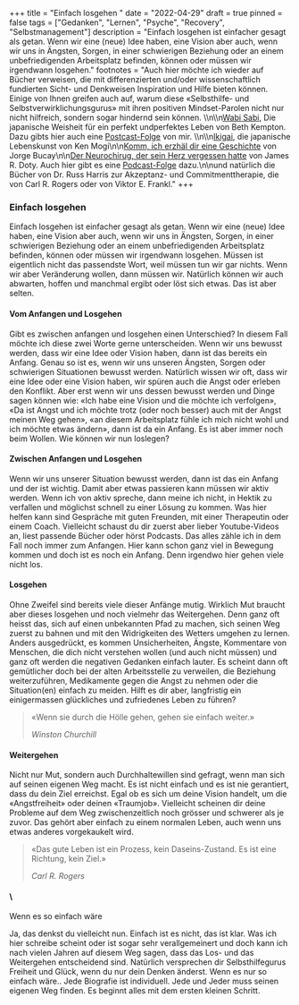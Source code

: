 +++
title = "Einfach losgehen "
date = "2022-04-29"
draft = true
pinned = false
tags = ["Gedanken", "Lernen", "Psyche", "Recovery", "Selbstmanagement"]
description = "Einfach losgehen ist einfacher gesagt als getan. Wenn wir eine (neue) Idee haben, eine Vision aber auch, wenn wir uns in Ängsten, Sorgen, in einer schwierigen Beziehung oder an einem unbefriedigenden Arbeitsplatz befinden, können oder müssen wir irgendwann losgehen."
footnotes = "Auch hier möchte ich wieder auf Bücher verweisen, die mit differenzierten und/oder wissenschaftlich fundierten Sicht- und Denkweisen Inspiration und Hilfe bieten können. Einige von Ihnen greifen auch auf, warum diese «Selbsthilfe- und Selbstverwirklichungsgurus» mit ihren positiven Mindset-Parolen nicht nur nicht hilfreich, sondern sogar hindernd sein können. \\\n\\\n[Wabi Sabi](https://www.exlibris.ch/de/buecher-buch/deutschsprachige-buecher/beth-kempton/wabi-sabi/id/9783431041194?gclid=CjwKCAjw9qiTBhBbEiwAp-GE0Z5wmlaBbSeAeY8teIsFN_SCByCEVG_qZ1rpDZ5GD9kNfLGhV2bVXxoC3-8QAvD_BwE&gclsrc=aw.ds), Die japanische Weisheit für ein perfekt undperfektes Leben von Beth Kempton. Dazu gibts hier auch eine [Postcast-Folge](https://entwicklungsfreiraum.podigee.io/4-wabi-sabi) von mir. \\\n\\\n[Ikigai](https://www.bensblog.ch/ikigai-schon-wieder/), die japanische Lebenskunst von Ken Mogi\n\n[Komm, ich erzhäl dir eine Geschichte](https://www.exlibris.ch/de/suche/?q=komm%20ich%20erzähl%20dir%20eine%20geschichte&Kategorie=Bücher%3EBücher%20Deutsch) von Jorge Bucay\n\n[Der Neurochirug, der sein Herz vergessen hatte](https://www.exlibris.ch/de/buecher-buch/deutschsprachige-buecher/james-r-doty/der-neurochirurg-der-sein-herz-vergessen-hatte/id/9783958031104?gclid=CjwKCAjw9qiTBhBbEiwAp-GE0ZpXVjDvCMpxRKUGC5g_VETflN2nabaOS_9Z2-WNaxUksD4T30T-BBoCplAQAvD_BwE&gclsrc=aw.ds) von James R. Doty. Auch hier gibt es eine [Podcast-Folge](https://entwicklungsfreiraum.podigee.io/31-neue-episode#t=2) dazu.\n\nund natürlich die Bücher von Dr. Russ Harris zur Akzeptanz- und Commitmenttherapie, die von Carl R. Rogers oder von Viktor E. Frankl."
+++
### Einfach losgehen

Einfach losgehen ist einfacher gesagt als getan. Wenn wir eine (neue) Idee haben, eine Vision aber auch, wenn wir uns in Ängsten, Sorgen, in einer schwierigen Beziehung oder an einem unbefriedigenden Arbeitsplatz befinden, können oder müssen wir irgendwann losgehen. Müssen ist eigentlich nicht das passendste Wort, weil müssen tun wir gar nichts. Wenn wir aber Veränderung wollen, dann müssen wir. Natürlich können wir auch abwarten, hoffen und manchmal ergibt oder löst sich etwas. Das ist aber selten. 

#### Vom Anfangen und Losgehen

Gibt es zwischen anfangen und losgehen einen Unterschied? In diesem Fall möchte ich diese zwei Worte gerne unterscheiden. Wenn wir uns bewusst werden, dass wir eine Idee oder Vision haben, dann ist das bereits ein Anfang. Genau so ist es, wenn wir uns unseren Ängsten, Sorgen oder schwierigen Situationen bewusst werden. Natürlich wissen wir oft, dass wir eine Idee oder eine Vision haben, wir spüren auch die Angst oder erleben den Konflikt. Aber erst wenn wir uns dessen bewusst werden und Dinge sagen können wie: «Ich habe eine Vision und die möchte ich verfolgen», «Da ist Angst und ich möchte trotz (oder noch besser) auch mit der Angst meinen Weg gehen», «an diesem Arbeitsplatz fühle ich mich nicht wohl und ich möchte etwas ändern», dann ist da ein Anfang. Es ist aber immer noch beim Wollen. Wie können wir nun loslegen?

#### Zwischen Anfangen und Losgehen

Wenn wir uns unserer Situation bewusst werden, dann ist das ein Anfang und der ist wichtig. Damit aber etwas passieren kann müssen wir aktiv werden. Wenn ich von aktiv spreche, dann meine ich nicht, in Hektik zu verfallen und möglichst schnell zu einer Lösung zu kommen. Was hier helfen kann sind Gespräche mit guten Freunden, mit einer Therapeutin oder einem Coach. Vielleicht schaust du dir zuerst aber lieber Youtube-Videos an, liest passende Bücher oder hörst Podcasts. Das alles zähle ich in dem Fall noch immer zum Anfangen. Hier kann schon ganz viel in Bewegung kommen und doch ist es noch ein Anfang. Denn irgendwo hier gehen viele nicht los. 

#### Losgehen

Ohne Zweifel sind bereits viele dieser Anfänge mutig. Wirklich Mut braucht aber dieses losgehen und noch vielmehr das Weitergehen. Denn ganz oft heisst das, sich auf einen unbekannten Pfad zu machen, sich seinen Weg zuerst zu bahnen und mit den Widrigkeiten des Wetters umgehen zu lernen. Anders ausgedrückt, es kommen Unsicherheiten, Ängste, Kommentare von Menschen, die dich nicht verstehen wollen (und auch nicht müssen) und ganz oft werden die negativen Gedanken einfach lauter. Es scheint dann oft gemütlicher doch bei der alten Arbeitsstelle zu verweilen, die Beziehung weiterzuführen, Medikamente gegen die Angst zu nehmen oder die Situation(en) einfach zu meiden. Hilft es dir aber, langfristig ein einigermassen glückliches und zufriedenes Leben zu führen?

> «Wenn sie durch die Hölle gehen, gehen sie einfach weiter.» 
>
> *Winston Churchill*

#### Weitergehen

Nicht nur Mut, sondern auch Durchhaltewillen sind gefragt, wenn man sich auf seinen eigenen Weg macht. Es ist nicht einfach und es ist nie gerantiert, dass du dein Ziel erreichst. Egal ob es sich um deine Vision handelt, um die «Angstfreiheit» oder deinen «Traumjob». Vielleicht scheinen dir deine Probleme auf dem Weg zwischenzeitlich noch grösser und schwerer als je zuvor. Das gehört aber einfach zu einem normalen Leben, auch wenn uns etwas anderes vorgekaukelt wird. 

> «Das gute Leben ist ein Prozess, kein Daseins-Zustand. Es ist eine Richtung, kein Ziel.»
>
> *Carl R. Rogers*

#### \
Wenn es so einfach wäre

Ja, das denkst du vielleicht nun. Einfach ist es nicht, das ist klar. Was ich hier schreibe scheint oder ist sogar sehr verallgemeinert und doch kann ich nach vielen Jahren auf diesem Weg sagen, dass das Los- und das Weitergehen entscheidend sind. Natürlich versprechen dir Selbsthilfegurus Freiheit und Glück, wenn du nur dein Denken änderst. Wenn es nur so einfach wäre.. Jede Biografie ist individuell. Jede und Jeder muss seinen eigenen Weg finden. Es beginnt alles mit dem ersten kleinen Schritt.